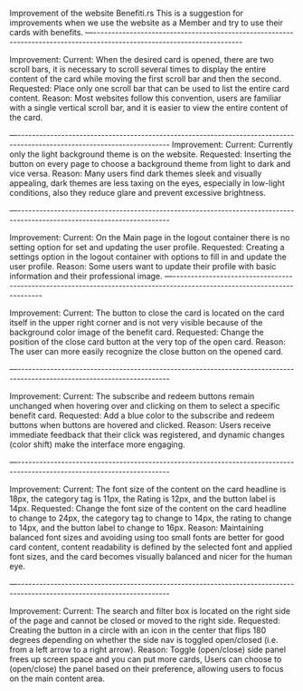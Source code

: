 Improvement of the website Benefiti.rs 
This is a suggestion for improvements when we use the website as a Member and try to use their cards with benefits.
—-----------------------------------------------------------------------------------------------------------------------

Improvement:
Current: When the desired card is opened, there are two scroll bars, it is necessary to scroll several times to display the entire content of the card while moving the first scroll bar and then the second.
Requested: Place only one scroll bar that can be used to list the entire card content.
Reason: Most websites follow this convention, users are familiar with a single vertical scroll bar, and it is easier to view the entire content of the card.



—------------------------------------------------------------------------------------------------------------------------
Improvement:
Current: Currently only the light background theme is on the website.
Requested: Inserting the button on every page to choose a background theme from light to dark and vice versa.
Reason: Many users find dark themes sleek and visually appealing, dark themes are less taxing on the eyes, especially in low-light conditions, also they reduce glare and prevent excessive brightness.



—------------------------------------------------------------------------------------------------------------------------

Improvement:
Current: On the Main page in the logout container there is no setting option for set and updating the user profile.
Requested: Creating a settings option in the logout container with options to fill in and update the user profile.
Reason: Some users want to update their profile with basic information and their professional image.
—------------------------------------------------------------------------------------------------------------------------ 

Improvement:
Current: The button to close the card is located on the card itself in the upper right corner and is not very visible because of the background color image of the benefit card.
Requested: Change the position of the close card button at the very top of the open card.
Reason: The user can more easily recognize the close button on the opened card.


—------------------------------------------------------------------------------------------------------------------------


Improvement:
Current: The subscribe and redeem buttons remain unchanged when hovering over and clicking on them to select a specific benefit card.
Requested:  Add a blue color to the subscribe and redeem buttons when buttons are hovered and clicked.
Reason: Users receive immediate feedback that their click was registered, and dynamic changes (color shift) make the interface more engaging.

—------------------------------------------------------------------------------------------------------------------------

Improvement:
Current: The font size of the content on the card headline is 18px, the category tag is 11px, the Rating is 12px, and the button label is 14px.
Requested: Change the font size of the content on the card headline to change to 24px, the category tag to change to 14px, the rating to change to 14px, and the button label to change to 16px.
Reason: Maintaining balanced font sizes and avoiding using too small fonts are better for good card content, content readability is defined by the selected font and applied font sizes, and the card becomes visually balanced and nicer for the human eye.

—------------------------------------------------------------------------------------------------------------------------


Improvement: 
Current: The search and filter box is located on the right side of the page and cannot be closed or moved to the right side.
Requested: Creating the button in a circle with an icon in the center that flips 180 degrees depending on whether the side nav is toggled open/closed (i.e. from a left arrow to a right arrow).
Reason: Toggle (open/close) side panel frees up screen space and you can put more cards, Users can choose to (open/close) the panel based on their preference, allowing users to focus on the main content area.


